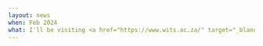 ```yaml
---
layout: news
when: Feb 2024
what: I'll be visiting <a href="https://www.wits.ac.za/" target="_blanck">Wits University</a> for the next 4 months!
---
```

